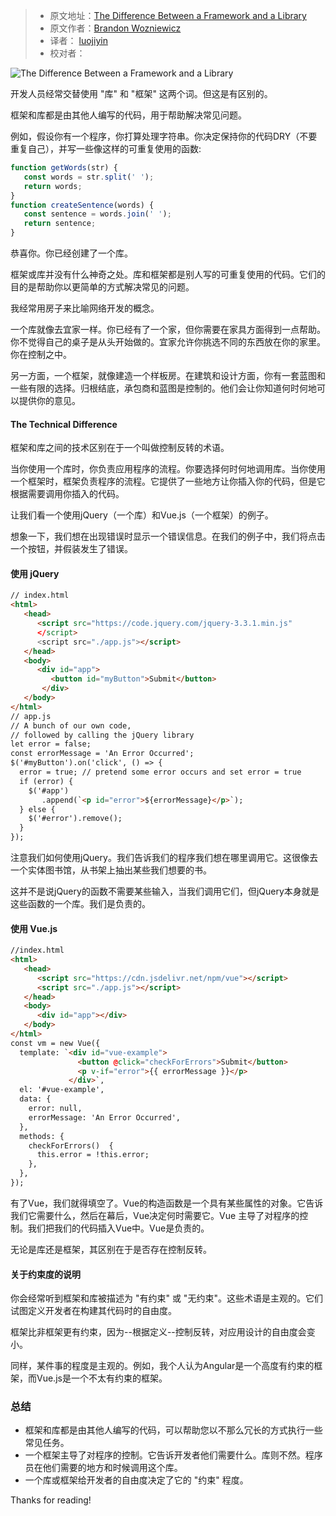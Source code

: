 > - 原文地址：[The Difference Between a Framework and a Library](https://www.freecodecamp.org/news/the-difference-between-a-framework-and-a-library-bd133054023f/)
> - 原文作者：[Brandon Wozniewicz](https://www.freecodecamp.org/news/author/brandon/)
> - 译者： [luojiyin](https://github.com/luojiyin1987)
> - 校对者：

![The Difference Between a Framework and a Library](https://cdn-media-1.freecodecamp.org/images/1*tO6yh-odg-YDLazUQ6FWVQ.jpeg)

开发人员经常交替使用 "库" 和 "框架" 这两个词。但这是有区别的。

框架和库都是由其他人编写的代码，用于帮助解决常见问题。

例如，假设你有一个程序，你打算处理字符串。你决定保持你的代码DRY（不要重复自己），并写一些像这样的可重复使用的函数:

```js
function getWords(str) {
   const words = str.split(' ');
   return words;
}
function createSentence(words) {
   const sentence = words.join(' ');
   return sentence;
}
```

恭喜你。你已经创建了一个库。

框架或库并没有什么神奇之处。库和框架都是别人写的可重复使用的代码。它们的目的是帮助你以更简单的方式解决常见的问题。

我经常用房子来比喻网络开发的概念。

一个库就像去宜家一样。你已经有了一个家，但你需要在家具方面得到一点帮助。你不觉得自己的桌子是从头开始做的。宜家允许你挑选不同的东西放在你的家里。你在控制之中。

另一方面，一个框架，就像建造一个样板房。在建筑和设计方面，你有一套蓝图和一些有限的选择。归根结底，承包商和蓝图是控制的。他们会让你知道何时何地可以提供你的意见。

#### The Technical Difference

框架和库之间的技术区别在于一个叫做控制反转的术语。

当你使用一个库时，你负责应用程序的流程。你要选择何时何地调用库。当你使用一个框架时，框架负责程序的流程。它提供了一些地方让你插入你的代码，但是它根据需要调用你插入的代码。

让我们看一个使用jQuery（一个库）和Vue.js（一个框架）的例子。

想象一下，我们想在出现错误时显示一个错误信息。在我们的例子中，我们将点击一个按钮，并假装发生了错误。

#### 使用 jQuery

```html
// index.html
<html>
   <head>
      <script src="https://code.jquery.com/jquery-3.3.1.min.js"
      </script>
      <script src="./app.js"></script>
   </head>
   <body>
      <div id="app">
         <button id="myButton">Submit</button>
       </div>
   </body>
</html>
// app.js
// A bunch of our own code, 
// followed by calling the jQuery library
let error = false;
const errorMessage = 'An Error Occurred';
$('#myButton').on('click', () => {
  error = true; // pretend some error occurs and set error = true
  if (error) {
    $('#app')
       .append(`<p id="error">${errorMessage}</p>`);
  } else {
    $('#error').remove();
  }
});
```

注意我们如何使用jQuery。我们告诉我们的程序我们想在哪里调用它。这很像去一个实体图书馆，从书架上抽出某些我们想要的书。

这并不是说jQuery的函数不需要某些输入，当我们调用它们，但jQuery本身就是这些函数的一个库。我们是负责的。

#### 使用 Vue.js

```html
//index.html
<html>
   <head>
      <script src="https://cdn.jsdelivr.net/npm/vue"></script>
      <script src="./app.js"></script>
   </head>
   <body>
      <div id="app"></div>
   </body>
</html>
const vm = new Vue({
  template: `<div id="vue-example">
               <button @click="checkForErrors">Submit</button>
               <p v-if="error">{{ errorMessage }}</p>
             </div>`,
  el: '#vue-example',
  data: {
    error: null,
    errorMessage: 'An Error Occurred',
  },
  methods: {
    checkForErrors()  {
      this.error = !this.error;
    },
  },
});
```

有了Vue，我们就得填空了。Vue的构造函数是一个具有某些属性的对象。它告诉我们它需要什么，然后在幕后，Vue决定何时需要它。Vue 主导了对程序的控制。我们把我们的代码插入Vue中。Vue是负责的。

无论是库还是框架，其区别在于是否存在控制反转。

#### 关于约束度的说明

你会经常听到框架和库被描述为 "有约束" 或 "无约束"。这些术语是主观的。它们试图定义开发者在构建其代码时的自由度。

框架比非框架更有约束，因为--根据定义--控制反转，对应用设计的自由度会变小。

同样，某件事的程度是主观的。例如，我个人认为Angular是一个高度有约束的框架，而Vue.js是一个不太有约束的框架。

### 总结

- 框架和库都是由其他人编写的代码，可以帮助您以不那么冗长的方式执行一些常见任务。
- 一个框架主导了对程序的控制。它告诉开发者他们需要什么。库则不然。程序员在他们需要的地方和时候调用这个库。
- 一个库或框架给开发者的自由度决定了它的 "约束" 程度。

Thanks for reading!
